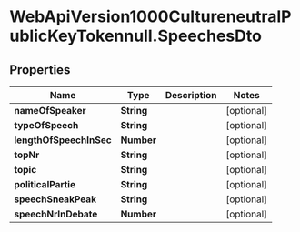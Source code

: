 # WebApiVersion1000CultureneutralPublicKeyTokennull.SpeechesDto

## Properties

Name | Type | Description | Notes
------------ | ------------- | ------------- | -------------
**nameOfSpeaker** | **String** |  | [optional] 
**typeOfSpeech** | **String** |  | [optional] 
**lengthOfSpeechInSec** | **Number** |  | [optional] 
**topNr** | **String** |  | [optional] 
**topic** | **String** |  | [optional] 
**politicalPartie** | **String** |  | [optional] 
**speechSneakPeak** | **String** |  | [optional] 
**speechNrInDebate** | **Number** |  | [optional] 


